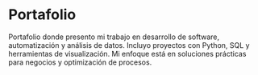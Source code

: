 # Portafolio
Portafolio donde presento mi trabajo en desarrollo de software, automatización y análisis de datos. Incluyo proyectos con Python, SQL y herramientas de visualización. Mi enfoque está en soluciones prácticas para negocios y optimización de procesos.
